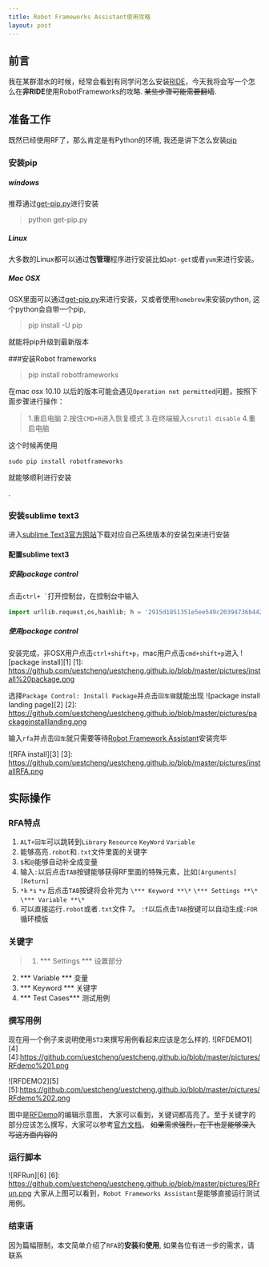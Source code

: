 ```yaml
---
title: Robot Frameworks Assistant使用攻略
layout: post
---
```

## 前言

我在某群潜水的时候，经常会看到有同学问怎么安装[RIDE](https://github.com/robotframework/RIDE)，今天我将会写一个怎么在**非RIDE**使用RobotFrameworks的攻略. ~~某些步骤可能需要翻墙~~.

## 准备工作
既然已经使用RF了，那么肯定是有Python的环境, 我还是讲下怎么安装[pip](https://pypi.python.org/pypi/pip)

### 安装pip

##### windows
推荐通过[get-pip.py](https://bootstrap.pypa.io/get-pip.py)进行安装

> python get-pip.py

##### Linux
大多数的Linux都可以通过**包管理**程序进行安装比如`apt-get`或者`yum`来进行安装。

##### Mac OSX
OSX里面可以通过[get-pip.py](https://bootstrap.pypa.io/get-pip.py)来进行安装，又或者使用`homebrew`来安装python, 这个python会自带一个pip,
>pip install -U pip

就能将pip升级到最新版本

###安装Robot frameworks
> pip install robotframeworks

在mac osx 10.10 以后的版本可能会遇见`Operation not permitted`问题，按照下面步骤进行操作：
> 1.重启电脑
  2.按住`CMD+R`进入恢复模式
  3.在终端输入`csrutil disable`
  4.重启电脑

这个时候再使用
```
sudo pip install robotframeworks
```
就能够顺利进行安装

.
### 安装sublime text3
进入[sublime Text3官方网站](https://www.sublimetext.com/3)下载对应自己系统版本的安装包来进行安装

#### 配置sublime text3

##### 安装package control
点击<code>ctrl+ \`</code>打开控制台，在控制台中输入
```python
import urllib.request,os,hashlib; h = '2915d1851351e5ee549c20394736b442' + '8bc59f460fa1548d1514676163dafc88'; pf = 'Package Control.sublime-package'; ipp = sublime.installed_packages_path(); urllib.request.install_opener( urllib.request.build_opener( urllib.request.ProxyHandler()) ); by = urllib.request.urlopen( 'http://packagecontrol.io/' + pf.replace(' ', '%20')).read(); dh = hashlib.sha256(by).hexdigest(); print('Error validating download (got %s instead of %s), please try manual install' % (dh, h)) if dh != h else open(os.path.join( ipp, pf), 'wb' ).write(by)
```
##### 使用package control
安装完成，非OSX用户点击`ctrl+shift+p`，mac用户点击`cmd+shift+p`进入
![package install][1]
[1]: https://github.com/uestcheng/uestcheng.github.io/blob/master/pictures/install%20package.png

选择`Package Control: Install Package`并点击`回车键`就能出现
![package install landing page][2]
[2]: https://github.com/uestcheng/uestcheng.github.io/blob/master/pictures/packageinstalllanding.png

输入`rfa`并点击`回车`就只需要等待[Robot Framework Assistant](https://packagecontrol.io/packages/Robot%20Framework%20Assistant#features)安装完毕

![RFA install][3]
[3]: https://github.com/uestcheng/uestcheng.github.io/blob/master/pictures/installRFA.png
## 实际操作

### RFA特点
1. `ALT+回车`可以跳转到`Library` `Resource` `KeyWord` `Variable`
2. 能够高亮`.robot`和`.txt`文件里面的关键字
3. `$`和`@`能够自动补全成变量
4. 输入`:`以后点击`TAB`按键能够获得RF里面的特殊元素，比如`[Arguments]` `[Return]`
5. `*k`  `*s` `*v` 后点击`TAB`按键将会补完为 `\*** Keyword **\*` `\*** Settings **\*` `\*** Variable **\*`
6. 可以直接运行`.robot`或者`.txt`文件
7。 `:f`以后点击`TAB`按键可以自动生成`:FOR`循环模版

### 关键字
> 1. \*** Settings **\* 设置部分
  2. \*** Variable **\* 变量
  3. \*** Keyword **\* 关键字
  4. \*** Test Cases**\*  测试用例


### 撰写用例
现在用一个例子来说明使用`ST3`来撰写用例看起来应该是怎么样的.
![RFDEMO1][4]
[4]:https://github.com/uestcheng/uestcheng.github.io/blob/master/pictures/RFdemo%201.png

![RFDEMO2][5]
[5]:https://github.com/uestcheng/uestcheng.github.io/blob/master/pictures/RFdemo%202.png

图中是[RFDemo](https://bitbucket.org/robotframework/robotdemo)的编辑示意图，
大家可以看到，关键词都高亮了。至于关键字的部分应该怎么撰写，大家可以参考[官方文档](http://robotframework.org/robotframework/latest/RobotFrameworkUserGuide.html)。
~~如果需求强烈，在下也是能够深入写这方面内容的~~



### 运行脚本
![RFRun][6]
[6]: https://github.com/uestcheng/uestcheng.github.io/blob/master/pictures/RFrun.png
大家从上图可以看到，`Robot Frameworks Assistant`是能够直接运行测试用例。

### 结束语
因为篇幅限制，本文简单介绍了`RFA`的**安装**和**使用**, 如果各位有进一步的需求，请联系
